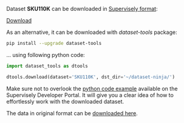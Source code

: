 Dataset **SKU110K** can be downloaded in [Supervisely format](https://developer.supervisely.com/api-references/supervisely-annotation-json-format):

 [Download](https://assets.supervisely.com/remote/eyJsaW5rIjogInMzOi8vc3VwZXJ2aXNlbHktZGF0YXNldHMvMzEzN19TS1UxMTBLL3NrdTExMGstRGF0YXNldE5pbmphLnRhciIsICJzaWciOiAiVE55elkvTm1rbE4vZzh3a1drS2piQ3o4L1lDVnFHQjY5NFA0d053cWJwOD0ifQ==?response-content-disposition=attachment%3B%20filename%3D%22sku110k-DatasetNinja.tar%22)

As an alternative, it can be downloaded with *dataset-tools* package:
``` bash
pip install --upgrade dataset-tools
```

... using following python code:
``` python
import dataset_tools as dtools

dtools.download(dataset='SKU110K', dst_dir='~/dataset-ninja/')
```
Make sure not to overlook the [python code example](https://developer.supervisely.com/getting-started/python-sdk-tutorials/iterate-over-a-local-project) available on the Supervisely Developer Portal. It will give you a clear idea of how to effortlessly work with the downloaded dataset.

The data in original format can be [downloaded here](https://drive.google.com/file/d/1iq93lCdhaPUN0fWbLieMtzfB1850pKwd).